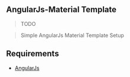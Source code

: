 ﻿## AngularJs-Material Template

> TODO

> Simple AngularJs Material Template Setup


## Requirements
* [AngularJs](https://angularjs.org/)